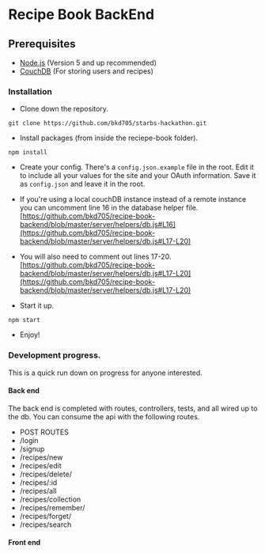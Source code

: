 # Recipe Book BackEnd


## Prerequisites
* [Node.js](https://nodejs.org/en/) (Version 5 and up recommended)
* [CouchDB](https://couchdb.apache.org) (For storing users and recipes)

### Installation

* Clone down the repository.
```
git clone https://github.com/bkd705/starbs-hackathon.git
```

* Install packages (from inside the reciepe-book folder).
```
npm install
```

* Create your config.  There's a `config.json.example` file in the root.  Edit it to include all your values for the site and your OAuth information.  Save it as `config.json` and leave it in the root.

* If you're using a local couchDB instance instead of a remote instance you can uncomment line 16 in the database helper file.
[https://github.com/bkd705/recipe-book-backend/blob/master/server/helpers/db.js#L16](https://github.com/bkd705/recipe-book-backend/blob/master/server/helpers/db.js#L17-L20)

* You will also need to comment out lines 17-20.
[https://github.com/bkd705/recipe-book-backend/blob/master/server/helpers/db.js#L17-L20](https://github.com/bkd705/recipe-book-backend/blob/master/server/helpers/db.js#L17-L20)

* Start it up.
```
npm start
```

* Enjoy!




### Development progress.
This is a quick run down on progress for anyone interested.

#### Back end
The back end is completed with routes, controllers, tests, and all wired up to the db. You can consume the api with the following routes.

- POST ROUTES
- /login
- /signup
- /recipes/new
- /recipes/edit
- /recipes/delete/
- /recipes/:id
- /recipes/all
- /recipes/collection
- /recipes/remember/
- /recipes/forget/
- /recipes/search

#### Front end
